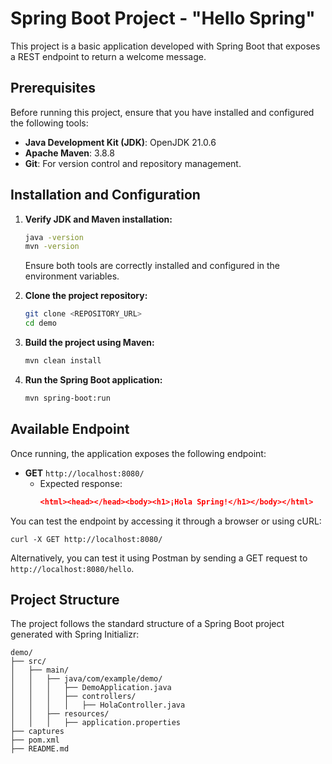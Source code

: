 # Spring Boot Project - "Hello Spring"

This project is a basic application developed with Spring Boot that exposes a REST endpoint to return a welcome message.

## Prerequisites

Before running this project, ensure that you have installed and configured the following tools:

- **Java Development Kit (JDK)**: OpenJDK 21.0.6
- **Apache Maven**: 3.8.8
- **Git**: For version control and repository management.



## Installation and Configuration

1. **Verify JDK and Maven installation:**

   ```sh
   java -version
   mvn -version
   ```

   Ensure both tools are correctly installed and configured in the environment variables.

2. **Clone the project repository:**

   ```sh
   git clone <REPOSITORY_URL>
   cd demo
   ```

3. **Build the project using Maven:**

   ```sh
   mvn clean install
   ```

4. **Run the Spring Boot application:**

   ```sh
   mvn spring-boot:run
   ```

## Available Endpoint

Once running, the application exposes the following endpoint:

- **GET** `http://localhost:8080/`
  - Expected response:
    ```json
    <html><head></head><body><h1>¡Hola Spring!</h1></body></html>
    ```

You can test the endpoint by accessing it through a browser or using cURL:

```
curl -X GET http://localhost:8080/
```

Alternatively, you can test it using Postman by sending a GET request to `http://localhost:8080/hello`.

## Project Structure

The project follows the standard structure of a Spring Boot project generated with Spring Initializr:

```
demo/
├── src/
│   ├── main/
│   │   ├── java/com/example/demo/
│   │   │   ├── DemoApplication.java
│   │   │   ├── controllers/
│   │   │   │   ├── HolaController.java
│   │   ├── resources/
│   │   │   ├── application.properties
├── captures
├── pom.xml
├── README.md
```
